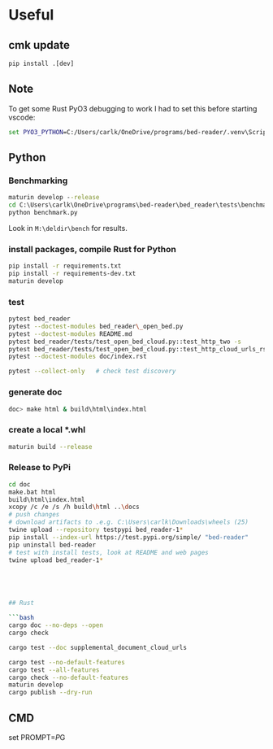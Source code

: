 # Useful

## cmk update

```cmd
pip install .[dev]
```

## Note

To get some Rust PyO3 debugging to work I had to set this before starting vscode:

```cmd
set PYO3_PYTHON=C:/Users/carlk/OneDrive/programs/bed-reader/.venv\Scripts\python.exe
```

## Python

### Benchmarking

```cmd
maturin develop --release
cd C:\Users\carlk\OneDrive\programs\bed-reader\bed_reader\tests\benchmark
python benchmark.py
```

Look in `M:\deldir\bench` for results.

### install packages, compile Rust for Python

```bash
pip install -r requirements.txt
pip install -r requirements-dev.txt
maturin develop
```

### test

```bash
pytest bed_reader
pytest --doctest-modules bed_reader\_open_bed.py
pytest --doctest-modules README.md
pytest bed_reader/tests/test_open_bed_cloud.py::test_http_two -s
pytest bed_reader/tests/test_open_bed_cloud.py::test_http_cloud_urls_rst_1 -s
pytest --doctest-modules doc/index.rst

pytest --collect-only   # check test discovery
```

### generate doc

```bash
doc> make html & build\html\index.html
```

### create a local *.whl

```bash
maturin build --release
```

### Release to PyPi

```bash
cd doc
make.bat html
build\html\index.html
xcopy /c /e /s /h build\html ..\docs
# push changes
# download artifacts to .e.g. C:\Users\carlk\Downloads\wheels (25)
twine upload --repository testpypi bed_reader-1*
pip install --index-url https://test.pypi.org/simple/ "bed-reader"
pip uninstall bed-reader
# test with install tests, look at README and web pages
twine upload bed_reader-1*





## Rust

```bash
cargo doc --no-deps --open
cargo check

cargo test --doc supplemental_document_cloud_urls

cargo test --no-default-features
cargo test --all-features
cargo check --no-default-features
maturin develop
cargo publish --dry-run
```

## CMD

set PROMPT=$P$G
